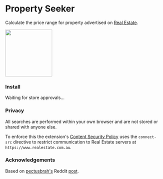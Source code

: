 # Property Seeker

Calculate the price range for property advertised on [Real Estate](https://www.realestate.com.au).

[<img src="https://cdn.buymeacoffee.com/buttons/v2/default-orange.png" width="150" />](https://www.buymeacoffee.com/cheesestringer)

### Install

Waiting for store approvals...

### Privacy
All searches are performed within your own browser and are not stored or shared with anyone else.

To enforce this the extension's [Content Security Policy](https://developer.mozilla.org/en-US/docs/Web/HTTP/CSP) uses the `connect-src` directive to restrict communication to Real Estate servers at `https://www.realestate.com.au`.

### Acknowledgements

Based on [pectusbrah's](https://www.reddit.com/user/pectusbrah) Reddit [post](https://www.reddit.com/r/AusFinance/comments/p28a7u/heres_how_to_find_the_price_range_of_any_house_on/).